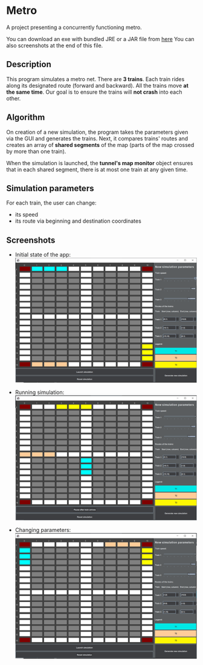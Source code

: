 # Metro
A project presenting a concurrently functioning metro.

You can download an exe with bundled JRE or a JAR file from [here](https://drive.google.com/drive/folders/1VDQe5TNDzlfK08I5kl5aVkaSwmxdNDHh?usp=sharing)
You can also screenshots at the end of this file.

## Description

This program simulates a metro net. There are **3 trains**.
Each train rides along its designated route (forward and backward).
All the trains move **at the same time**.
Our goal is to ensure the trains will **not crash** into each other.



## Algorithm

On creation of a new simulation, the program takes the parameters given via the GUI and generates the trains.
Next, it compares trains' routes and creates an array of **shared segments** of the map (parts of the map crossed by more than one train).

When the simulation is launched, the **tunnel's map monitor** object ensures that in each shared segment, there is at most one train at any given time.


## Simulation parameters

For each train, the user can change:
- its speed
- its route via beginning and destination coordinates


## Screenshots
- Initial state of the app:
![Initial state image](https://github.com/MariuszGaljan/MetroProject/blob/master/Images/Init.png?raw=true)

- Running simulation:
![Running simulation image](https://github.com/MariuszGaljan/MetroProject/blob/master/Images/Running.png?raw=true)

- Changing parameters:
![Changing parameters image](https://github.com/MariuszGaljan/MetroProject/blob/master/Images/ParamChange.png?raw=true)
